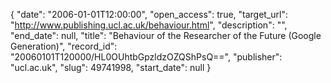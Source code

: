 {
  "date": "2006-01-01T12:00:00", 
  "open_access": true, 
  "target_url": "http://www.publishing.ucl.ac.uk/behaviour.html", 
  "description": "", 
  "end_date": null, 
  "title": "Behaviour of the Researcher of the Future (Google Generation)", 
  "record_id": "20060101T120000/HL0OUhtbGpzldzOZQShPsQ==", 
  "publisher": "ucl.ac.uk", 
  "slug": 49741998, 
  "start_date": null
}

